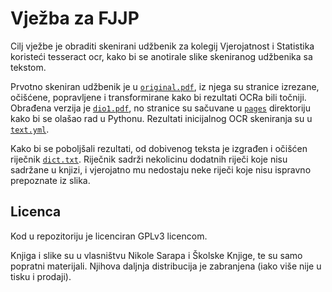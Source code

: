 # Vježba za FJJP

Cilj vježbe je obraditi skenirani udžbenik za kolegij Vjerojatnost i Statistika
koristeći tesseract ocr, kako bi se anotirale slike skeniranog udžbenika sa
tekstom.

Prvotno skeniran udžbenik je u [`original.pdf`](./original.pdf), iz njega su
stranice izrezane, očišćene, popravljene i transformirane kako bi rezultati OCRa
bili točniji. Obrađena verzija je [`dio1.pdf`](./dio1.pdf), no stranice su
sačuvane u [`pages`](./pages) direktoriju kako bi se olašao rad u Pythonu.
Rezultati inicijalnog OCR skeniranja su u [`text.yml`](./text.yml).

Kako bi se poboljšali rezultati, od dobivenog teksta je izgrađen i očišćen
riječnik [`dict.txt`](./dict.txt). Riječnik sadrži nekolicinu dodatnih riječi
koje nisu sadržane u knjizi, i vjerojatno mu nedostaju neke riječi koje nisu
ispravno prepoznate iz slika.



## Licenca

Kod u repozitoriju je licenciran GPLv3 licencom.

Knjiga i slike su u vlasništvu Nikole Sarapa i Školske Knjige, te su samo
popratni materijali. Njihova daljnja distribucija je zabranjena (iako više nije
u tisku i prodaji).
